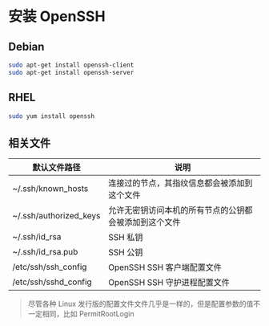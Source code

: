 # 安装 OpenSSH

## Debian

```bash
sudo apt-get install openssh-client
sudo apt-get install openssh-server
```

## RHEL

```bash
sudo yum install openssh
```

## 相关文件

| 默认文件路径           | 说明                                                   |
| ---------------------- | ------------------------------------------------------ |
| ~/.ssh/known_hosts     | 连接过的节点，其指纹信息都会被添加到这个文件           |
| ~/.ssh/authorized_keys | 允许无密钥访问本机的所有节点的公钥都会被添加到这个文件 |
| ~/.ssh/id_rsa          | SSH 私钥                                               |
| ~/.ssh/id_rsa.pub      | SSH 公钥                                               |
| /etc/ssh/ssh_config    | OpenSSH SSH 客户端配置文件                             |
| /etc/ssh/sshd_config   | OpenSSH SSH 守护进程配置文件                           |

> 尽管各种 Linux 发行版的配置文件文件几乎是一样的，但是配置参数的值不一定相同，比如 PermitRootLogin